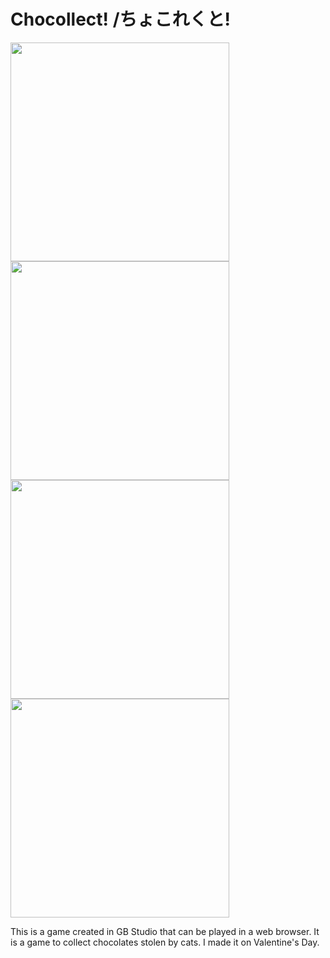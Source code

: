 # Chocollect! /ちょこれくと!

<img src="https://user-images.githubusercontent.com/42378981/97100369-fc335600-16d5-11eb-8663-d52011c9193f.png" width = "350px"> <img src="https://user-images.githubusercontent.com/42378981/97100474-3b15db80-16d7-11eb-9176-ae5dbc2e8252.png" width = "350px">
<img src="https://user-images.githubusercontent.com/42378981/97100506-71ebf180-16d7-11eb-85a2-77950ea9055c.png" width = "350px">
<img src="https://user-images.githubusercontent.com/42378981/97100507-74e6e200-16d7-11eb-8f12-2ef4f5357382.png" width = "350px">

This is a game created in GB Studio that can be played in a web browser.
It is a game to collect chocolates stolen by cats. I made it on Valentine's Day.
